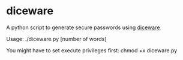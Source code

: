 # diceware

A python script to generate secure passwords using [diceware](https://theworld.com/~reinhold/diceware.html) 

Usage: ./diceware.py [number of words]

You might have to set execute privileges first: chmod +x diceware.py
